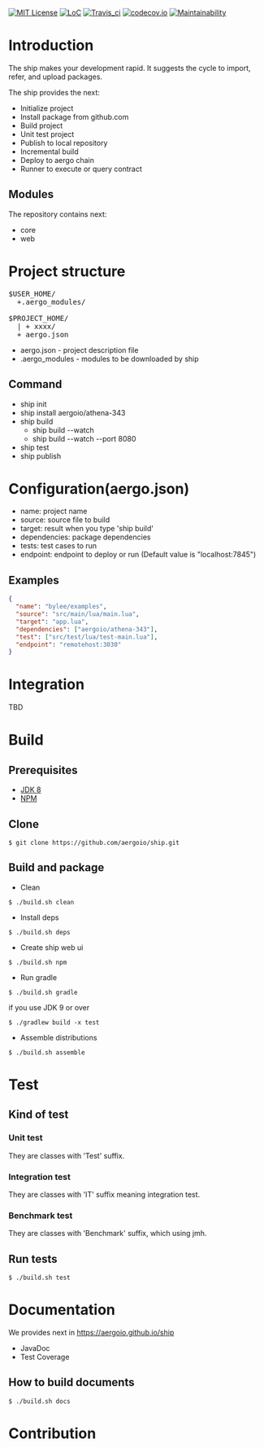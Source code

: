 [![MIT License](https://img.shields.io/badge/license-MIT-blue.svg)](https://opensource.org/licenses/MIT)
[![LoC](https://tokei.rs/b1/github/aergoio/ship)](https://github.com/aergoio/ship)
[![Travis_ci](https://travis-ci.org/aergoio/ship.svg?branch=master)](https://travis-ci.org/aergoio/ship)
[![codecov.io](http://codecov.io/github/aergoio/ship/coverage.svg?branch=master)](http://codecov.io/github/aergoio/ship?branch=master)
[![Maintainability](https://api.codeclimate.com/v1/badges/b863c5d4835cd5c4c528/maintainability)](https://codeclimate.com/github/aergoio/ship/maintainability)

# Introduction
The ship makes your development rapid. It suggests the cycle to import, refer, and upload packages.

The ship provides the next:
* Initialize project
* Install package from github.com
* Build project
* Unit test project
* Publish to local repository
* Incremental build
* Deploy to aergo chain
* Runner to execute or query contract

## Modules
The repository contains next:
* core
* web

# Project structure
<pre>
$USER_HOME/
  +.aergo_modules/

$PROJECT_HOME/
  | + xxxx/
  + aergo.json
</pre>
* aergo.json - project description file
* .aergo_modules - modules to be downloaded by ship   

## Command
* ship init
* ship install aergoio/athena-343
* ship build
  * ship build --watch
  * ship build --watch --port 8080
* ship test
* ship publish

# Configuration(aergo.json)
* name: project name
* source: source file to build
* target: result when you type 'ship build'
* dependencies: package dependencies
* tests: test cases to run
* endpoint: endpoint to deploy or run (Default value is "localhost:7845")

## Examples
```json
{
  "name": "bylee/examples",
  "source": "src/main/lua/main.lua",
  "target": "app.lua",
  "dependencies": ["aergoio/athena-343"],
  "test": ["src/test/lua/test-main.lua"],
  "endpoint": "remotehost:3030"
}
```

# Integration
TBD

# Build
## Prerequisites
* [JDK 8](http://openjdk.java.net/)
* [NPM](https://www.npmjs.com/)

## Clone
```console
$ git clone https://github.com/aergoio/ship.git
```

## Build and package
* Clean
```console
$ ./build.sh clean
```

* Install deps
```console
$ ./build.sh deps
```

* Create ship web ui
```console
$ ./build.sh npm
```

* Run gradle
```console
$ ./build.sh gradle
```
if you use JDK 9 or over
```console
$ ./gradlew build -x test
```

* Assemble distributions
```console
$ ./build.sh assemble
```

# Test
## Kind of test
### Unit test
They are classes with 'Test' suffix.

### Integration test
They are classes with 'IT' suffix meaning integration test.

### Benchmark test
They are classes with 'Benchmark' suffix, which using jmh.

## Run tests
```console
$ ./build.sh test
```

# Documentation
We provides next in https://aergoio.github.io/ship
* JavaDoc
* Test Coverage

## How to build documents
```console
$ ./build.sh docs
```

# Contribution
